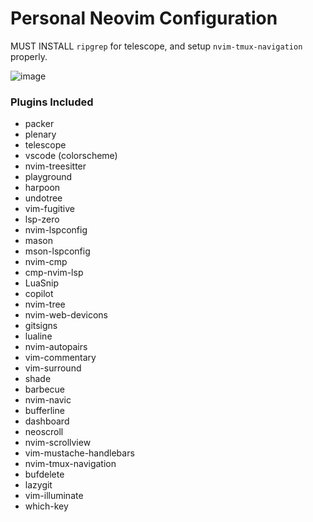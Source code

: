 # Personal Neovim Configuration
MUST INSTALL `ripgrep` for telescope, and setup `nvim-tmux-navigation` properly.

![image](https://github.com/renztp/init.lua/assets/33044507/4486a5bc-8209-4202-a962-ad1c6c0a0844)


### Plugins Included
- packer
- plenary
- telescope
- vscode (colorscheme)
- nvim-treesitter
- playground
- harpoon
- undotree
- vim-fugitive
- lsp-zero
- nvim-lspconfig
- mason
- mson-lspconfig
- nvim-cmp
- cmp-nvim-lsp
- LuaSnip
- copilot
- nvim-tree
- nvim-web-devicons
- gitsigns
- lualine
- nvim-autopairs
- vim-commentary
- vim-surround
- shade
- barbecue
- nvim-navic
- bufferline
- dashboard
- neoscroll
- nvim-scrollview
- vim-mustache-handlebars
- nvim-tmux-navigation
- bufdelete
- lazygit
- vim-illuminate
- which-key
